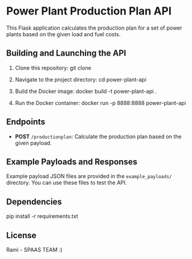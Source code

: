 # Power Plant Production Plan API

This Flask application calculates the production plan for a set of power plants based on the given load and fuel costs.

## Building and Launching the API

1. Clone this repository:
git clone <repository-url>


2. Navigate to the project directory:
cd power-plant-api


3. Build the Docker image:
docker build -t power-plant-api .

4. Run the Docker container:
docker run -p 8888:8888 power-plant-api


## Endpoints

- **POST** `/productionplan`: Calculate the production plan based on the given payload.

## Example Payloads and Responses

Example payload JSON files are provided in the `example_payloads/` directory. You can use these files to test the API.

## Dependencies

pip install -r requirements.txt

## License

Rami - SPAAS TEAM :)